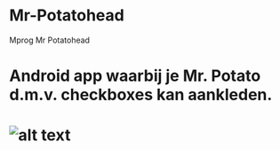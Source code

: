 # Mr-Potatohead
Mprog Mr Potatohead
#
# Android app waarbij je Mr. Potato d.m.v. checkboxes kan aankleden.
#
# ![alt text](https://github.com/jurrians/Mr-Potatohead/tree/master/doc/screenshot.png "Mr Potatohead")
#
  

